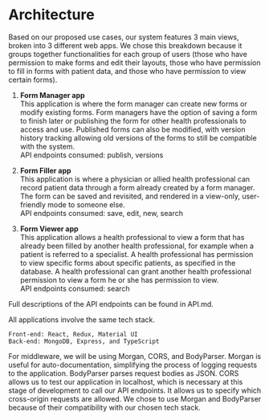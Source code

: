 # Architecture

Based on our proposed use cases, our system features 3 main views, broken into 3 different web apps. We chose this breakdown because it groups together functionalities for each group of users (those who have permission to make forms and edit their layouts, those who have permission to fill in forms with patient data, and those who have permission to view certain forms).  

1. **Form Manager app**  
This application is where the form manager can create new forms or modify existing forms. Form managers have the option of saving a form to finish later or publishing the form for other health professionals to access and use. Published forms can also be modified, with version history tracking allowing old versions of the forms to still be compatible with the system.  
API endpoints consumed: publish, versions

2. **Form Filler app**  
This application is where a physician or allied health professional can record patient data through a form already created by a form manager. The form can be saved and revisited, and rendered in a view-only, user-friendly mode to someone else.   
API endpoints consumed: save, edit, new, search

3. **Form Viewer app**  
This application allows a health professional to view a form that has already been filled by another health professional, for example when a patient is referred to a specialist. A health professional has permission to view specific forms about specific patients, as specified in the database. A health professional can grant another health professional permission to view a form he or she has permission to view.    
API endpoints consumed: search

Full descriptions of the API endpoints can be found in API.md.

All applications involve the same tech stack.

	Front-end: React, Redux, Material UI  
	Back-end: MongoDB, Express, and TypeScript

For middleware, we will be using Morgan, CORS, and BodyParser. Morgan is useful for auto-documentation, simplifying the process of logging requests to the application. BodyParser parses request bodies as JSON. CORS allows us to test our application in localhost, which is necessary at this stage of development to call our API endpoints. It allows us to specify which cross-origin requests are allowed. We chose to use Morgan and BodyParser because of their compatibility with our chosen tech stack.

